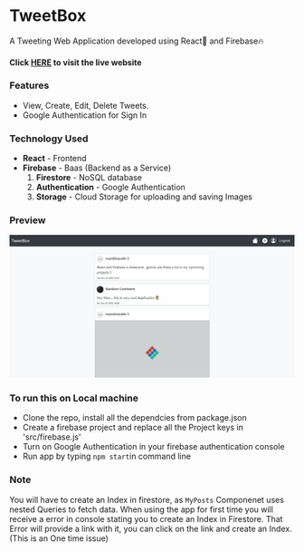 # TweetBox
A Tweeting Web Application developed using React🚀 and Firebase🔥
#### Click [HERE](https://twitter-clone-32c74.web.app/) to visit the live website
### Features 
* View, Create, Edit, Delete Tweets.
* Google Authentication for Sign In

### Technology Used
* **React** - Frontend
* **Firebase** - Baas (Backend as a Service)
    1. **Firestore** - NoSQL database
    2. **Authentication** - Google Authentication
    3. **Storage** - Cloud Storage for uploading and saving Images

### Preview
<img src="./public/preview.gif">

### To run this on Local machine
* Clone the repo, install all the dependcies from package.json
* Create a firebase project and replace all the Project keys in 'src/firebase.js'
* Turn on Google Authentication in your firebase authentication console
* Run app by typing `npm start`in command line

### Note
You will have to create an Index in firestore, as `MyPosts` Componenet uses nested Queries to fetch data. When using the app for first time you will receive a error in console stating you to create an Index in Firestore. That Error will provide a link with it, you can click on the link and create an Index. (This is an One time issue)

